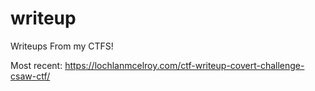 # writeup
Writeups From my CTFS!

Most recent:
https://lochlanmcelroy.com/ctf-writeup-covert-challenge-csaw-ctf/
